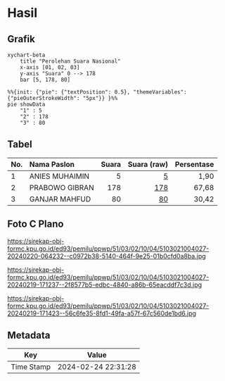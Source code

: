 # Hasil

## Grafik

```mermaid
xychart-beta
    title "Perolehan Suara Nasional"
    x-axis [01, 02, 03]
    y-axis "Suara" 0 --> 178
    bar [5, 178, 80]
```

```mermaid
%%{init: {"pie": {"textPosition": 0.5}, "themeVariables": {"pieOuterStrokeWidth": "5px"}} }%%
pie showData
    "1" : 5
    "2" : 178
    "3" : 80
```

## Tabel

| No. | Nama Paslon    | Suara | Suara (raw) | Persentase |
|:--- |:-------------- | -----:| -----------:| ----------:|
| 1   | ANIES MUHAIMIN | 5     | [5][p-1]    | 1,90       |
| 2   | PRABOWO GIBRAN | 178   | [178][p-2]  | 67,68      |
| 3   | GANJAR MAHFUD  | 80    | [80][p-3]   | 30,42      |


[p-1]: https://github.com/gigit-pemilu/pemilu-2024/blob/main/pilpres/hitung-suara/sub/51-bali/sub/03-badung/sub/02-mengwi/sub/1004-kapal/sub/027-tps/sub/paslon-1.txt
[p-2]: https://github.com/gigit-pemilu/pemilu-2024/blob/main/pilpres/hitung-suara/sub/51-bali/sub/03-badung/sub/02-mengwi/sub/1004-kapal/sub/027-tps/sub/paslon-2.txt
[p-3]: https://github.com/gigit-pemilu/pemilu-2024/blob/main/pilpres/hitung-suara/sub/51-bali/sub/03-badung/sub/02-mengwi/sub/1004-kapal/sub/027-tps/sub/paslon-3.txt

## Foto C Plano

https://sirekap-obj-formc.kpu.go.id/ed93/pemilu/ppwp/51/03/02/10/04/5103021004027-20240220-064232--c0972b38-5140-464f-9e25-01b0cfd0a8ba.jpg

https://sirekap-obj-formc.kpu.go.id/ed93/pemilu/ppwp/51/03/02/10/04/5103021004027-20240219-171237--2f8577b5-edbc-4840-a86b-65eacddf7c3d.jpg

https://sirekap-obj-formc.kpu.go.id/ed93/pemilu/ppwp/51/03/02/10/04/5103021004027-20240219-171423--56c6fe35-8fd1-49fa-a57f-67c560de1bd6.jpg


## Metadata

| Key        | Value               |
| ---------- | ------------------- |
| Time Stamp | 2024-02-24 22:31:28 |



